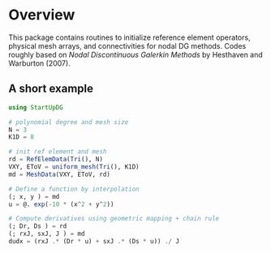 # Overview

This package contains routines to initialize reference element operators, physical mesh arrays, and connectivities for nodal DG methods. Codes roughly based on *Nodal Discontinuous Galerkin Methods* by Hesthaven and Warburton (2007).

## A short example

```julia
using StartUpDG

# polynomial degree and mesh size
N = 3
K1D = 8

# init ref element and mesh
rd = RefElemData(Tri(), N)
VXY, EToV = uniform_mesh(Tri(), K1D)
md = MeshData(VXY, EToV, rd)

# Define a function by interpolation
(; x, y ) = md
u = @. exp(-10 * (x^2 + y^2))

# Compute derivatives using geometric mapping + chain rule
(; Dr, Ds ) = rd
(; rxJ, sxJ, J ) = md
dudx = (rxJ .* (Dr * u) + sxJ .* (Ds * u)) ./ J
```
